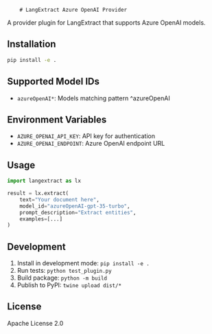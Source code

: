         # LangExtract Azure OpenAI Provider

A provider plugin for LangExtract that supports Azure OpenAI models.

## Installation

```bash
pip install -e .
```

## Supported Model IDs

- `azureOpenAI*`: Models matching pattern ^azureOpenAI

## Environment Variables

- `AZURE_OPENAI_API_KEY`: API key for authentication
- `AZURE_OPENAI_ENDPOINT`: Azure OpenAI endpoint URL

## Usage

```python
import langextract as lx

result = lx.extract(
    text="Your document here",
    model_id="azureOpenAI-gpt-35-turbo",
    prompt_description="Extract entities",
    examples=[...]
)
```

## Development

1. Install in development mode: `pip install -e .`
2. Run tests: `python test_plugin.py`
3. Build package: `python -m build`
4. Publish to PyPI: `twine upload dist/*`

## License

Apache License 2.0
